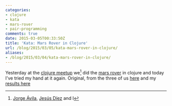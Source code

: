 ```yaml
---
categories:
- clojure
- kata
- mars-rover
- pair-programming
comments: true
date: 2015-03-05T00:33:50Z
title: 'Kata: Mars Rover in Clojure'
url: /blog/2015/03/05/kata-mars-rover-in-clojure/
aliases:
- /blog/2015/03/04/kata-mars-rover-in-clojure/
---
```


Yesterday at the [clojure meetup][mars-rover-event] we[^1] did the [mars rover][mars-rover-kata] in clojure and today I've tried my hand at it again. Original, from the three of us [here](https://github.com/jesusdiez/kata-rover-clojure) and my [results here](https://github.com/alvarogarcia7/kata-rover-clojure)

[mars-rover-event]: http://www.meetup.com/ClojureBCN/events/220773795/
[mars-rover-kata]: http://dallashackclub.com/rover

[^1]: [Jorge Ávila](https://twitter.com/jorgeavila_ss), [Jesús Díez](https://twitter.com/jdiezc) and I
